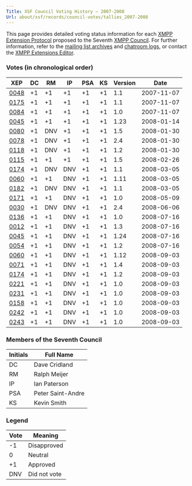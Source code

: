 ```yaml
---
Title: XSF Council Voting History – 2007-2008
Url: about/xsf/records/council-votes/tallies_2007-2008
---
```


This page provides detailed voting status information for each [XMPP Extension Protocol] proposed to the Seventh [XMPP Council](2007-2008). For further information, refer to the [mailing list archives] and [chatroom logs], or contact the [XMPP Extensions Editor].

### Votes (in chronological order)

| XEP    | DC  | RM  | IP  | PSA | KS  | Version | Date       |
|--------|-----|-----|-----|-----|-----|---------|------------|
| [0048] | +1  | +1  | +1  | +1  | +1  | 1.1     | 2007-11-07 |
| [0175] | +1  | +1  | +1  | +1  | +1  | 1.1     | 2007-11-07 |
| [0084] | +1  | +1  | +1  | +1  | +1  | 1.0     | 2007-11-07 |
| [0045] | +1  | +1  | +1  | +1  | +1  | 1.23    | 2008-01-14 |
| [0080] | +1  | DNV | +1  | +1  | +1  | 1.5     | 2008-01-30 |
| [0078] | +1  | DNV | +1  | +1  | +1  | 2.4     | 2008-01-30 |
| [0118] | +1  | DNV | +1  | +1  | +1  | 1.2     | 2008-01-30 |
| [0115] | +1  | +1  | +1  | +1  | +1  | 1.5     | 2008-02-26 |
| [0174] | +1  | DNV | DNV | +1  | +1  | 1.1     | 2008-03-05 |
| [0060] | +1  | +1  | DNV | +1  | +1  | 1.11    | 2008-03-05 |
| [0182] | +1  | DNV | DNV | +1  | +1  | 1.1     | 2008-03-05 |
| [0171] | +1  | +1  | DNV | +1  | +1  | 1.0     | 2008-05-09 |
| [0030] | +1  | DNV | DNV | +1  | +1  | 2.4     | 2008-06-06 |
| [0136] | +1  | +1  | DNV | +1  | +1  | 1.0     | 2008-07-16 |
| [0012] | +1  | +1  | DNV | +1  | +1  | 1.3     | 2008-07-16 |
| [0045] | +1  | +1  | DNV | +1  | +1  | 1.24    | 2008-07-16 |
| [0054] | +1  | +1  | DNV | +1  | +1  | 1.2     | 2008-07-16 |
| [0060] | +1  | +1  | DNV | +1  | +1  | 1.12    | 2008-09-03 |
| [0071] | +1  | +1  | DNV | +1  | +1  | 1.4     | 2008-09-03 |
| [0174] | +1  | +1  | DNV | +1  | +1  | 1.2     | 2008-09-03 |
| [0221] | +1  | +1  | DNV | +1  | +1  | 1.0     | 2008-09-03 |
| [0231] | +1  | +1  | DNV | +1  | +1  | 1.0     | 2008-09-03 |
| [0158] | +1  | +1  | DNV | +1  | +1  | 1.0     | 2008-09-03 |
| [0242] | +1  | +1  | DNV | +1  | +1  | 1.0     | 2008-09-03 |
| [0243] | +1  | +1  | DNV | +1  | +1  | 1.0     | 2008-09-03 |

### Members of the Seventh Council

| Initials | Full Name         |
|----------|-------------------|
| DC       | Dave Cridland     |
| RM       | Ralph Meijer      |
| IP       | Ian Paterson      |
| PSA      | Peter Saint-Andre |
| KS       | Kevin Smith       |

### Legend

| Vote | Meaning      |
|------|--------------|
| -1   | Disapproved  |
| 0    | Neutral      |
| +1   | Approved     |
| DNV  | Did not vote |

  [0048]: /extensions/xep-0048.html
  [0175]: /extensions/xep-0175.html
  [0084]: /extensions/xep-0084.html
  [0045]: /extensions/xep-0045.html
  [0080]: /extensions/xep-0080.html
  [0078]: /extensions/xep-0078.html
  [0118]: /extensions/xep-0118.html
  [0115]: /extensions/xep-0115.html
  [0174]: /extensions/xep-0174.html
  [0060]: /extensions/xep-0060.html
  [0182]: /extensions/xep-0182.html
  [0171]: /extensions/xep-0171.html
  [0030]: /extensions/xep-0030.html
  [0136]: /extensions/xep-0136.html
  [0012]: /extensions/xep-0012.html
  [0045]: /extensions/xep-0045.html
  [0054]: /extensions/xep-0054.html
  [0060]: /extensions/xep-0060.html
  [0071]: /extensions/xep-0071.html
  [0174]: /extensions/xep-0174.html
  [0221]: /extensions/xep-0221.html
  [0231]: /extensions/xep-0231.html
  [0158]: /extensions/xep-0158.html
  [0242]: /extensions/xep-0242.html
  [0243]: /extensions/xep-0243.html
  [XMPP Extension Protocol]: /extensions/
  [XMPP Council]: /council/
  [mailing list archives]: https://mail.jabber.org/pipermail/council/
  [chatroom logs]: http://logs.jabber.org/council@conference.jabber.org/
  [XMPP Extensions Editor]: /extensions/editor.shtml